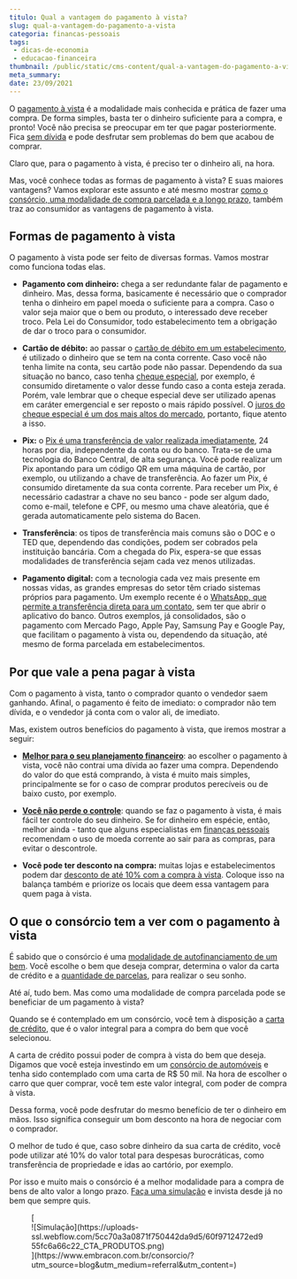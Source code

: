```yaml
---
titulo: Qual a vantagem do pagamento à vista?
slug: qual-a-vantagem-do-pagamento-a-vista
categoria: financas-pessoais
tags:
 - dicas-de-economia
 - educacao-financeira
thumbnail: /public/static/cms-content/qual-a-vantagem-do-pagamento-a-vista.jpg
meta_summary: 
date: 23/09/2021
---
```

O [pagamento à vista](https://www.embracon.com.br/blog/pagar-a-vista-ou-parcelado-o-que-e-melhor) é a modalidade mais conhecida e prática de fazer uma compra. De forma simples, basta ter o dinheiro suficiente para a compra, e pronto! Você não precisa se preocupar em ter que pagar posteriormente. Fica [sem dívida](https://www.embracon.com.br/blog/divida-de-cartao-de-credito-como-sair-dela-e-nao-entrar-mais) e pode desfrutar sem problemas do bem que acabou de comprar.

Claro que, para o pagamento à vista, é preciso ter o dinheiro ali, na hora.

Mas, você conhece todas as formas de pagamento à vista? E suas maiores vantagens? Vamos explorar este assunto e até mesmo mostrar [como o consórcio, uma modalidade de compra parcelada e a longo prazo,](https://www.embracon.com.br/blog/confira-10-vantagens-indiscutiveis-do-consorcio) também traz ao consumidor as vantagens de pagamento à vista.

Formas de pagamento à vista 
----------------------------

O pagamento à vista pode ser feito de diversas formas. Vamos mostrar como funciona todas elas.

- **Pagamento com dinheiro:** chega a ser redundante falar de pagamento e dinheiro. Mas, dessa forma, basicamente é necessário que o comprador tenha o dinheiro em papel moeda o suficiente para a compra. Caso o valor seja maior que o bem ou produto, o interessado deve receber troco. Pela Lei do Consumidor, todo estabelecimento tem a obrigação de dar o troco para o consumidor.

- **Cartão de débito:** ao passar o [cartão de débito em um estabelecimento](https://www.embracon.com.br/blog/saiba-quais-sao-os-pontos-positivos-e-negativos-de-pagar-a-vista-e-parcelado), é utilizado o dinheiro que se tem na conta corrente. Caso você não tenha limite na conta, seu cartão pode não passar. Dependendo da sua situação no banco, caso tenha [cheque especial](https://www.embracon.com.br/blog/como-o-cheque-especial-afeta-a-sua-vida), por exemplo, é consumido diretamente o valor desse fundo caso a conta esteja zerada. Porém, vale lembrar que o cheque especial deve ser utilizado apenas em caráter emergencial e ser reposto o mais rápido possível. O [juros do cheque especial é um dos mais altos do mercado](https://www.embracon.com.br/blog/como-os-juros-afetam-a-sua-vida), portanto, fique atento a isso.
- **Pix:** o [Pix é uma transferência de valor realizada imediatamente](https://www.embracon.com.br/blog/o-que-e-pix-e-como-ele-funciona), 24 horas por dia, independente da conta ou do banco. Trata-se de uma tecnologia do Banco Central, de alta segurança. Você pode realizar um Pix apontando para um código QR em uma máquina de cartão, por exemplo, ou utilizando a chave de transferência. Ao fazer um Pix, é consumido diretamente da sua conta corrente. Para receber um Pix, é necessário cadastrar a chave no seu banco - pode ser algum dado, como e-mail, telefone e CPF, ou mesmo uma chave aleatória, que é gerada automaticamente pelo sistema do Bacen.
- **Transferência**: os tipos de transferência mais comuns são o DOC e o TED que, dependendo das condições, podem ser cobrados pela instituição bancária. Com a chegada do Pix, espera-se que essas modalidades de transferência sejam cada vez menos utilizadas.
- **Pagamento digital:** com a tecnologia cada vez mais presente em nossas vidas, as grandes empresas do setor têm criado sistemas próprios para pagamento. Um exemplo recente é o [WhatsApp, que permite a transferência direta para um contato](https://www.whatsapp.com/payments/br), sem ter que abrir o aplicativo do banco. Outros exemplos, já consolidados, são o pagamento com Mercado Pago, Apple Pay, Samsung Pay e Google Pay, que facilitam o pagamento à vista ou, dependendo da situação, até mesmo de forma parcelada em estabelecimentos.

Por que vale a pena pagar à vista 
----------------------------------

Com o pagamento à vista, tanto o comprador quanto o vendedor saem ganhando. Afinal, o pagamento é feito de imediato: o comprador não tem dívida, e o vendedor já conta com o valor ali, de imediato.

Mas, existem outros benefícios do pagamento à vista, que iremos mostrar a seguir:

- [**Melhor para o seu planejamento financeiro**](https://www.embracon.com.br/blog/planejamento-financeiro-um-guia-para-as-financas-nao-sairem-de-controle): ao escolher o pagamento à vista, você não contrai uma dívida ao fazer uma compra. Dependendo do valor do que está comprando, à vista é muito mais simples, principalmente se for o caso de comprar produtos perecíveis ou de baixo custo, por exemplo.

- [**Você não perde o controle**](https://www.embracon.com.br/blog/7-dicas-para-comecar-a-sua-organizacao-financeira): quando se faz o pagamento à vista, é mais fácil ter controle do seu dinheiro. Se for dinheiro em espécie, então, melhor ainda - tanto que alguns especialistas em [finanças pessoais](https://www.embracon.com.br/category/financas-pessoais) recomendam o uso de moeda corrente ao sair para as compras, para evitar o descontrole.
- **Você pode ter desconto na compra:** muitas lojas e estabelecimentos podem dar [desconto de até 10% com a compra à vista](https://www.embracon.com.br/blog/4-dicas-para-conseguir-uma-boa-negociacao-na-hora-de-adquirir-o-seu-bem). Coloque isso na balança também e priorize os locais que deem essa vantagem para quem paga à vista.

O que o consórcio tem a ver com o pagamento à vista 
----------------------------------------------------

É sabido que o consórcio é uma [modalidade de autofinanciamento de um bem](https://www.embracon.com.br/blog/autofinanciamento-o-que-e-e-como-um-consorcio-pode-ajuda-lo). Você escolhe o bem que deseja comprar, determina o valor da carta de crédito e a [quantidade de parcelas](https://www.embracon.com.br/blog/11-coisas-que-voce-precisa-saber-sobre-a-parcela-do-consorcio), para realizar o seu sonho.

Até aí, tudo bem. Mas como uma modalidade de compra parcelada pode se beneficiar de um pagamento à vista?

Quando se é contemplado em um consórcio, você tem à disposição a [carta de crédito](https://www.embracon.com.br/blog/tudo-o-que-voce-precisa-saber-sobre-a-carta-de-credito-de-consorcios), que é o valor integral para a compra do bem que você selecionou.

A carta de crédito possui poder de compra à vista do bem que deseja. Digamos que você esteja investindo em um [consórcio de automóveis](https://www.embracon.com.br/blog/duvidas-frequentes-consorcio-de-carro) e tenha sido contemplado com uma carta de R$ 50 mil. Na hora de escolher o carro que quer comprar, você tem este valor integral, com poder de compra à vista.

Dessa forma, você pode desfrutar do mesmo benefício de ter o dinheiro em mãos. Isso significa conseguir um bom desconto na hora de negociar com o comprador.

O melhor de tudo é que, caso sobre dinheiro da sua carta de crédito, você pode utilizar até 10% do valor total para despesas burocráticas, como transferência de propriedade e idas ao cartório, por exemplo.

Por isso e muito mais o consórcio é a melhor modalidade para a compra de bens de alto valor a longo prazo. [Faça uma simulação](https://www.embracon.com.br/) e invista desde já no bem que sempre quis.

<figure class="w-richtext-figure-type-image w-richtext-align-center">[<div>![Simulação](https://uploads-ssl.webflow.com/5cc70a3a0871f750442da9d5/60f9712472ed955fc6a66c22_CTA_PRODUTOS.png)</div>](https://www.embracon.com.br/consorcio/?utm_source=blog&utm_medium=referral&utm_content=)</figure>
